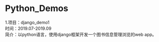 # Python_Demos
1.项目：django_demo1  
  时间：2019.07-2019.09  
  简介：以python语言，使用django框架开发一个图书信息管理浏览的web app。
  

